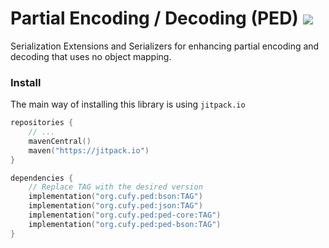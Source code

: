 # Partial Encoding / Decoding (PED) [![](https://jitpack.io/v/org.cufy/ped.svg)](https://jitpack.io/#org.cufy/ped)

Serialization Extensions and Serializers for enhancing partial encoding and decoding
that uses no object mapping.

### Install

The main way of installing this library is
using `jitpack.io`

```kts
repositories {
    // ...
    mavenCentral()
    maven("https://jitpack.io")
}

dependencies {
    // Replace TAG with the desired version
    implementation("org.cufy.ped:bson:TAG")
    implementation("org.cufy.ped:json:TAG")
    implementation("org.cufy.ped:ped-core:TAG")
    implementation("org.cufy.ped:ped-bson:TAG")
}
```
